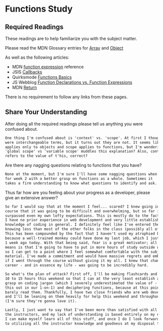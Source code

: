 # Functions Study

## Required Readings

These readings are to help familiarize you with the subject matter.

Please read the MDN Glossary entries for [Array](https://developer.mozilla.org/en-US/docs/Glossary/array) and [Object](https://developer.mozilla.org/en-US/docs/Glossary/Object)

As well as the following articles:

-   MDN [function expression](https://developer.mozilla.org/en-US/docs/Web/JavaScript/Reference/Operators/function) reference
-   JSIS [Callbacks](http://javascriptissexy.com/understand-javascript-callback-functions-and-use-them/)
-   Quirksmode [Functions Basics](http://www.quirksmode.org/js/function.html)
-   JS Webblog [Function Declarations vs. Function Expressions](https://javascriptweblog.wordpress.com/2010/07/06/function-declarations-vs-function-expressions/)
-   MDN [Return](https://developer.mozilla.org/en-US/docs/Web/JavaScript/Reference/Statements/return)

There is no requirement to follow any links from these pages.

## Share Your Understanding

After doing all the required readings please tell us anything you were confused about.

```md
One thing I'm confused about is 'context' vs. 'scope'. At first I thought they
were interchangeable terms, but it turns out they are not. It seems like context
applies only to objects and scope applies to functions, but I'm wondering if
'global scope' vs 'variable scope' muddles this explanation? Also, context always
refers to the value of t'his, correct?
```

Are there any nagging questions relating to functions that you have?

```md
None at the moment, but I'm sure I'll have some nagging questions when I return
for week 2 with a better grasp on functions as a whole. Sometimes it
takes a firm understanding to know what questions to identify and ask.
```

Thus far how are you feeling about your progress as a developer, please give
an extensive answer?

```md
So far I would say that at the moment I feel... scared? I knew going into the
course that it was going to be difficult and overwhelming, but so far it has
surpassed even my own lofty expectations. This is mostly do to the fact that
I have no prior experience in web development and very little established
knowledge of coding in general. I definitely feel like I've entered the course
knowing less than most of the other folks in the class (possibly all of them).
This has been compounded by the fact that I haven't used my atrophied brain in 3 years
because a well-trained monkey could have done my last job, which I just quit
1 week ago today. With that being said, fear is a great motivator; all this
means is that I'm going to have to put in more hours of study outside of class
so I can get to a point where I feel somewhat comfortable with the subject
material. I've made a commitment and would have massive regrets and embarrassment
if I went through the course without giving it my all. I knew that changing my
career - and in essence my life - was going to be incredibly hard.

So what's the plan of attack? First off, I'll be making flashcards and studying
10 to 15 hours this weekend so that I can at the very least establish a firm
grasp on coding jargon (which I severely underestimated the value of - Jeff pointed
this out in our 1-on-1) and deciphering functions, because at this point I can
barely read them. Thankfully, I have two close friends who are web developers
and I'll be leaning on them heavily for help this weekend and throughout the course
(I'm sure they're gonna love it).

Lastly, I just want to say that I've been more than satisfied with all three of
the instructors, and my lack of understanding is based entirely on my end. Only
I can make myself learn all of this stuff, and once I do I look forward
to utilizing all the instructor knowledge and goodness at my disposal to the fullest.

```
